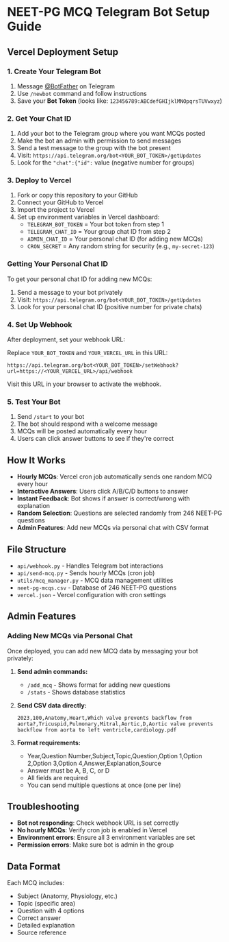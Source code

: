 # NEET-PG MCQ Telegram Bot Setup Guide

## Vercel Deployment Setup

### 1. Create Your Telegram Bot

1. Message [@BotFather](https://t.me/BotFather) on Telegram
2. Use `/newbot` command and follow instructions
3. Save your **Bot Token** (looks like: `123456789:ABCdefGHIjklMNOpqrsTUVwxyz`)

### 2. Get Your Chat ID

1. Add your bot to the Telegram group where you want MCQs posted
2. Make the bot an admin with permission to send messages
3. Send a test message to the group with the bot present
4. Visit: `https://api.telegram.org/bot<YOUR_BOT_TOKEN>/getUpdates`
5. Look for the `"chat":{"id":` value (negative number for groups)

### 3. Deploy to Vercel

1. Fork or copy this repository to your GitHub
2. Connect your GitHub to Vercel
3. Import the project to Vercel
4. Set up environment variables in Vercel dashboard:
   - `TELEGRAM_BOT_TOKEN` = Your bot token from step 1
   - `TELEGRAM_CHAT_ID` = Your group chat ID from step 2
   - `ADMIN_CHAT_ID` = Your personal chat ID (for adding new MCQs)
   - `CRON_SECRET` = Any random string for security (e.g., `my-secret-123`)

### Getting Your Personal Chat ID
To get your personal chat ID for adding new MCQs:
1. Send a message to your bot privately
2. Visit: `https://api.telegram.org/bot<YOUR_BOT_TOKEN>/getUpdates`
3. Look for your personal chat ID (positive number for private chats)

### 4. Set Up Webhook

After deployment, set your webhook URL:

Replace `YOUR_BOT_TOKEN` and `YOUR_VERCEL_URL` in this URL:
```
https://api.telegram.org/bot<YOUR_BOT_TOKEN>/setWebhook?url=https://<YOUR_VERCEL_URL>/api/webhook
```

Visit this URL in your browser to activate the webhook.

### 5. Test Your Bot

1. Send `/start` to your bot
2. The bot should respond with a welcome message
3. MCQs will be posted automatically every hour
4. Users can click answer buttons to see if they're correct

## How It Works

- **Hourly MCQs**: Vercel cron job automatically sends one random MCQ every hour
- **Interactive Answers**: Users click A/B/C/D buttons to answer
- **Instant Feedback**: Bot shows if answer is correct/wrong with explanation
- **Random Selection**: Questions are selected randomly from 246 NEET-PG questions
- **Admin Features**: Add new MCQs via personal chat with CSV format

## File Structure

- `api/webhook.py` - Handles Telegram bot interactions
- `api/send-mcq.py` - Sends hourly MCQs (cron job)
- `utils/mcq_manager.py` - MCQ data management utilities
- `neet-pg-mcqs.csv` - Database of 246 NEET-PG questions
- `vercel.json` - Vercel configuration with cron settings

## Admin Features

### Adding New MCQs via Personal Chat

Once deployed, you can add new MCQ data by messaging your bot privately:

1. **Send admin commands:**
   - `/add_mcq` - Shows format for adding new questions
   - `/stats` - Shows database statistics

2. **Send CSV data directly:**
   ```
   2023,100,Anatomy,Heart,Which valve prevents backflow from aorta?,Tricuspid,Pulmonary,Mitral,Aortic,D,Aortic valve prevents backflow from aorta to left ventricle,cardiology.pdf
   ```

3. **Format requirements:**
   - Year,Question Number,Subject,Topic,Question,Option 1,Option 2,Option 3,Option 4,Answer,Explanation,Source
   - Answer must be A, B, C, or D
   - All fields are required
   - You can send multiple questions at once (one per line)

## Troubleshooting

- **Bot not responding**: Check webhook URL is set correctly
- **No hourly MCQs**: Verify cron job is enabled in Vercel
- **Environment errors**: Ensure all 3 environment variables are set
- **Permission errors**: Make sure bot is admin in the group

## Data Format

Each MCQ includes:
- Subject (Anatomy, Physiology, etc.)
- Topic (specific area)
- Question with 4 options
- Correct answer
- Detailed explanation
- Source reference